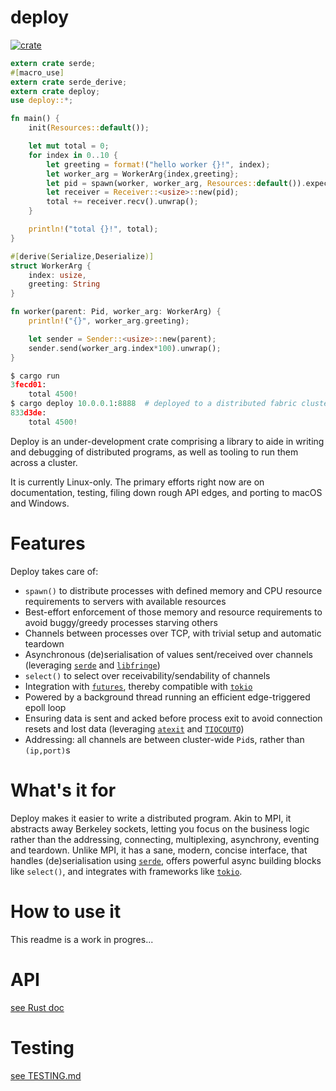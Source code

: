 # deploy

[![crate](https://img.shields.io/crates/v/deploy.svg?style=flat-square)](https://crates.io/crates/deploy)

```rust
extern crate serde;
#[macro_use]
extern crate serde_derive;
extern crate deploy;
use deploy::*;

fn main() {
    init(Resources::default());

    let mut total = 0;
    for index in 0..10 {
        let greeting = format!("hello worker {}!", index);
        let worker_arg = WorkerArg{index,greeting};
        let pid = spawn(worker, worker_arg, Resources::default()).expect("Out of resources!");
        let receiver = Receiver::<usize>::new(pid);
        total += receiver.recv().unwrap();
    }

    println!("total {}!", total);
}

#[derive(Serialize,Deserialize)]
struct WorkerArg {
    index: usize,
    greeting: String
}

fn worker(parent: Pid, worker_arg: WorkerArg) {
    println!("{}", worker_arg.greeting);

    let sender = Sender::<usize>::new(parent);
    sender.send(worker_arg.index*100).unwrap();
}
```
```python
$ cargo run
3fecd01:
    total 4500!
$ cargo deploy 10.0.0.1:8888  # deployed to a distributed fabric cluster
833d3de:
    total 4500!
```

Deploy is an under-development crate comprising a library to aide in writing and debugging of distributed programs, as well as tooling to run them across a cluster.

It is currently Linux-only. The primary efforts right now are on documentation, testing, filing down rough API edges, and porting to macOS and Windows.

# Features
Deploy takes care of:
* `spawn()` to distribute processes with defined memory and CPU resource requirements to servers with available resources
* Best-effort enforcement of those memory and resource requirements to avoid buggy/greedy processes starving others
* Channels between processes over TCP, with trivial setup and automatic teardown
* Asynchronous (de)serialisation of values sent/received over channels (leveraging [`serde`](https://crates.io/crates/serde) and [`libfringe`](https://github.com/edef1c/libfringe))
* `select()` to select over receivability/sendability of channels
* Integration with [`futures`](https://github.com/rust-lang-nursery/futures-rs), thereby compatible with [`tokio`](https://github.com/tokio-rs/tokio)
* Powered by a background thread running an efficient edge-triggered epoll loop
* Ensuring data is sent and acked before process exit to avoid connection resets and lost data (leveraging [`atexit`](http://pubs.opengroup.org/onlinepubs/000095399/functions/atexit.html) and [`TIOCOUTQ`](https://blog.netherlabs.nl/articles/2009/01/18/the-ultimate-so_linger-page-or-why-is-my-tcp-not-reliable))
* Addressing: all channels are between cluster-wide `Pid`s, rather than `(ip,port)`s

# What's it for
Deploy makes it easier to write a distributed program. Akin to MPI, it abstracts away Berkeley sockets, letting you focus on the business logic rather than the addressing, connecting, multiplexing, asynchrony, eventing and teardown. Unlike MPI, it has a sane, modern, concise interface, that handles (de)serialisation using [`serde`](https://crates.io/crates/serde), offers powerful async building blocks like `select()`, and integrates with frameworks like [`tokio`](https://tokio.rs/).

# How to use it
This readme is a work in progres...

# API

[see Rust doc](https://docs.rs/deploy)

# Testing

[see TESTING.md](./TESTING.md)
